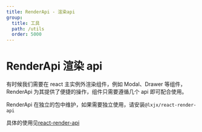 ```yaml
---
title: RenderApi - 渲染api
group:
  title: 工具
  path: /utils
  order: 5000
---
```


# RenderApi 渲染 api

有时候我们需要在 react 主实例外渲染组件，例如 Modal、Drawer 等组件，RenderApi 为其提供了便捷的操作，组件只需要遵循几个 api 即可配合使用。

RenderApi 在独立的包中维护，如果需要独立使用，请安装`@lxjx/react-render-api`

具体的使用见[react-render-api](https://github.com/Iixianjie/react-render-api)
